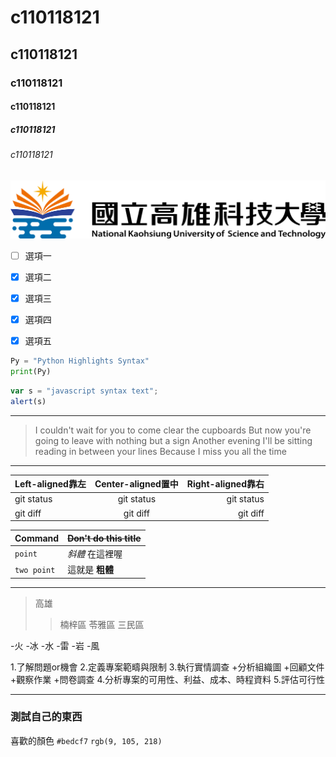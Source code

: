 #  c110118121
##  c110118121
###  c110118121
####  c110118121
#####  c110118121
######  c110118121
![alt NKUST](nkust.png "nkust")

- [ ] 選項一
- [x] 選項二
- [x] 選項三
- [x] 選項四
- [x] 選項五



```python
Py = "Python Highlights Syntax"
print(Py)
``` 


```js
var s = "javascript syntax text";
alert(s)
``` 

---


>I couldn't wait for you to come clear the cupboards
>But now you're going to leave with nothing but a sign
>Another evening I'll be sitting reading in between your lines
>Because I miss you all the time

---

| Left-aligned靠左 | Center-aligned置中 | Right-aligned靠右 |
| :---         |     :---:      |          ---: |
| git status   | git status     | git status    |
| git diff     | git diff       | git diff      |


| Command | ~~Don't do this title~~ |
| --- | --- |
| `point` |  *斜體* 在這裡喔 |
| `two point` | 這就是 **粗體**  |


---

>高雄
>>楠梓區
>>苓雅區
>>三民區

-火
-冰
-水
-雷
-岩
-風

1.了解問題or機會
2.定義專案範疇與限制
3.執行實情調查
+分析組織圖
+回顧文件
+觀察作業
+問卷調查
4.分析專案的可用性、利益、成本、時程資料
5.評估可行性



---
### 測試自己的東西

喜歡的顏色 `#bedcf7`
`rgb(9, 105, 218)`
